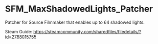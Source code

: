 # SFM_MaxShadowedLights_Patcher
 Patcher for Source Filmmaker that enables up to 64 shadowed lights.

Steam Guide: https://steamcommunity.com/sharedfiles/filedetails/?id=2788015755
